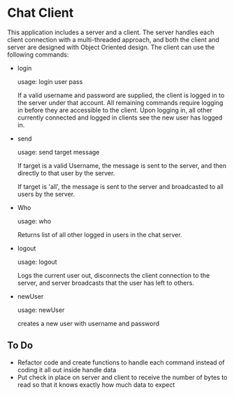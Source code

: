 # Chat Client

This application includes a server and a client. The server handles each client connection with a multi-threaded approach, and both the client and server are designed with Object Oriented design.
The client can use the following commands:

- login

    usage: login user pass
    
    If a valid username and password are supplied, the client is logged in to the server under that account. All remaining commands require logging in before they are accessible to the client.
    Upon logging in, all other currently connected and logged in clients see the new user has logged in.

- send

    usage: send target message
    
    If target is a valid Username, the message is sent to the server, and then directly to that user by the server.
    
    If target is 'all', the message is sent to the server and broadcasted to all users by the server.

- Who

    usage: who

    Returns list of all other logged in users in the chat server.

- logout

    usage: logout

    Logs the current user out, disconnects the client connection to the server, and server broadcasts that the user has left to others.
    
- newUser 

    usage: newUser <username> <password>

    creates a new user with username and password 
    
## To Do

- Refactor code and create functions to handle each command instead of coding it all out inside handle data
- Put check in place on server and client to receive the number of bytes to read so that it knows exactly 
  how much data to expect
